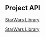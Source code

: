 ## Project API
[StarWars Library](https://J-u-i-c-y.github.io/SW/index.html)

[StarWars Library](https://J-u-i-c-y.github.io/SW/jsProject.html)

